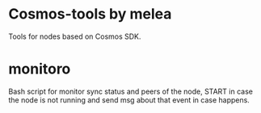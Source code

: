# Cosmos-tools by melea

Tools for nodes based on Cosmos SDK.

# monitoro

Bash script for monitor sync status and peers of the node, START in case the node is not running and send msg about that event in case happens. 
